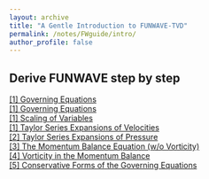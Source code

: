 ```yaml
---
layout: archive
title: "A Gentle Introduction to FUNWAVE-TVD"
permalink: /notes/FWguide/intro/
author_profile: false
---
```



## Derive FUNWAVE step by step

<div class="link-card">
  <a href="../taylor">
    <i class="fa-solid fa-timeline"></i> [1] Governing Equations
  </a>
</div>

<div class="link-card">
  <a href="../taylor">
    <i class="fa-solid fa-water"></i> [1] Governing Equations
  </a>
</div>

<div class="link-card">
  <a href="../taylor">
    <i class="fa-solid fa-ruler-vertical"></i> [1] Scaling of Variables
  </a>
</div>

<div class="link-card">
  <a href="../taylor">
    <i class="fa-solid fa-bezier-curve"></i> [1] Taylor Series Expansions of Velocities
  </a>
</div>

<div class="link-card">
  <a href="../pressure">
    <i class="fa-solid fa-arrows-to-dot"></i> [2] Taylor Series Expansions of Pressure
  </a>
</div>

<div class="link-card">
  <a href="../momentum">
    <i class="fa-solid fa-scale-balanced"></i> [3] The Momentum Balance Equation (w/o Vorticity)
  </a>
</div>


<div class="link-card">
  <a href="../momentum">
    <i class="fa-solid fa-arrows-spin"></i> [4] Vorticity in the Momentum Balance
  </a>
</div>

<div class="link-card">
  <a href="../momentum">
    <i class="fa-solid fa-box"></i> [5] Conservative Forms of the Governing Equations
  </a>
</div>
